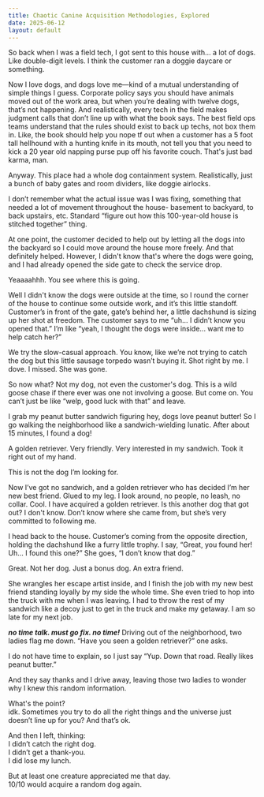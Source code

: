 ```yaml
---
title: Chaotic Canine Acquisition Methodologies, Explored
date: 2025-06-12
layout: default
---
```


So back when I was a field tech, I got sent to this house with… a lot of dogs.
Like double-digit levels. I think the customer ran a doggie daycare or something.

Now I love dogs, and dogs love me—kind of a mutual understanding of simple things
I guess. Corporate policy says you should have animals moved out of the
work area, but when you’re dealing with twelve dogs, that’s not happening.
And realistically, every tech in the field makes judgment calls that don’t
line up with what the book says. The best field ops teams understand that
the rules should exist to back up techs, not box them in. Like, the book
should help you nope tf out when a customer has a 5 foot tall hellhound with a
hunting knife in its mouth, not tell you that you need to kick a 20 year
old napping purse pup off his favorite couch. That's just bad karma, man.

Anyway. This place had a whole dog containment system. Realistically,
just a bunch of baby gates and room dividers, like doggie airlocks.

I don’t remember what the actual issue was I was fixing, something that needed
a lot of movement throughout the house- basement to backyard, to back upstairs, etc.
Standard “figure out how this 100-year-old house is stitched together” thing.

At one point, the customer decided to help out by letting all the dogs into
the backyard so I could move around the house more freely. And that definitely
helped. However, I didn't know that's where the dogs were going, and I had
already opened the side gate to check the service drop.

Yeaaaahhh. You see where this is going.

Well I didn't know the dogs were outside at the time, so I round the corner 
of the house to continue some outside work, and it’s this little standoff.
Customer’s in front of the gate, gate’s behind her, a little dachshund is
sizing up her shot at freedom. The customer says to me “uh... I didn’t know
you opened that.” I’m like “yeah, I thought the dogs were inside... want me
to help catch her?”

We try the slow-casual approach. You know, like we’re not trying to catch
the dog but this little sausage torpedo wasn’t buying it. Shot right by me.
I dove. I missed. She was gone.

So now what? Not my dog, not even the customer's dog. This is a wild goose chase
if there ever was one not involving a goose. But come on. You can’t just be
like “welp, good luck with that” and leave.

I grab my peanut butter sandwich figuring hey, dogs love peanut butter! So I go
walking the neighborhood like a sandwich-wielding lunatic. After about
15 minutes, I found a dog!

A golden retriever. Very friendly. Very interested in my sandwich. Took it right out of my hand.

This is not the dog I’m looking for.

Now I’ve got no sandwich, and a golden retriever who has decided I’m
her new best friend. Glued to my leg. I look around, no people, no leash, no collar.
Cool. I have acquired a golden retriever. Is this another dog that got out? I don't know.
Don’t know where she came from, but she’s very committed to following me.

I head back to the house. Customer’s coming from the opposite direction,
holding the dachshund like a furry little trophy. I say, “Great, you found her!
Uh... I found this one?” She goes, “I don’t know that dog.”

Great. Not her dog. Just a bonus dog. An extra friend.

She wrangles her escape artist inside, and I finish the job with my new best
friend standing loyally by my side the whole time. She even tried to hop into
the truck with me when I was leaving. I had to throw the rest of my
sandwich like a decoy just to get in the truck and make my getaway. I am so late
for my next job.

***no time talk. must go fix. no time!***
Driving out of the neighborhood, two ladies flag me down. “Have you seen
a golden retriever?” one asks.

I do not have time to explain, so I just say “Yup. Down that road. Really likes
peanut butter.”

And they say thanks and I drive away, leaving those two ladies to wonder why
I knew this random information.

What's the point?  
idk. Sometimes you try to do all the right things and the universe just
doesn’t line up for you?
And that’s ok.  

And then I left, thinking:  
I didn’t catch the right dog.  
I didn’t get a thank-you.  
I did lose my lunch.  

But at least one creature appreciated me that day.  
10/10 would acquire a random dog again.  
